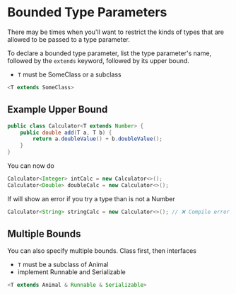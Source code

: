 # Bounded Type Parameters

There may be times when you'll want to restrict the kinds of types that are allowed to be passed to a type parameter.

To declare a bounded type parameter, list the type parameter's name, followed by the `extends` keyword, followed by its upper bound.

- `T` must be SomeClass or a subclass

```java
<T extends SomeClass>
```

## Example Upper Bound

```java
public class Calculator<T extends Number> {
    public double add(T a, T b) {
        return a.doubleValue() + b.doubleValue();
    }
}
```

You can now do

```java
Calculator<Integer> intCalc = new Calculator<>();
Calculator<Double> doubleCalc = new Calculator<>();
```

If will show an error if you try a type than is not a Number

```java
Calculator<String> stringCalc = new Calculator<>(); // ❌ Compile error
```

## Multiple Bounds

You can also specify multiple bounds. Class first, then interfaces

- `T` must be a subclass of Animal
- implement Runnable and Serializable

```java
<T extends Animal & Runnable & Serializable>
```
